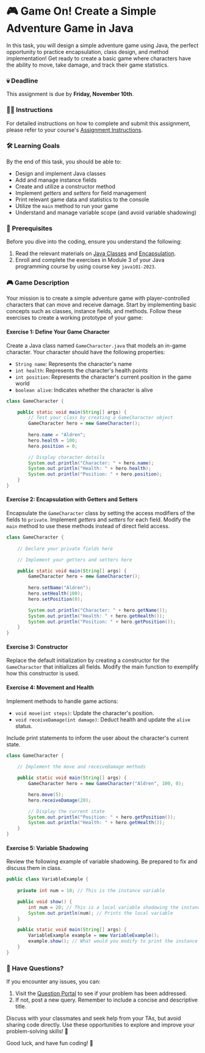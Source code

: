 # 🎮 Game On! Create a Simple Adventure Game in Java

In this task, you will design a simple adventure game using Java, the perfect opportunity to practice encapsulation, class design, and method implementation! Get ready to create a basic game where characters have the ability to move, take damage, and track their game statistics.

### 💀 Deadline
This assignment is due by **Friday, November 10th**.

### 👩‍🏫 Instructions
For detailed instructions on how to complete and submit this assignment, please refer to your course's [Assignment Instructions](https://example-university.edu/course-instructions#assignments).

### 🛠 Learning Goals

By the end of this task, you should be able to:

* Design and implement Java classes
* Add and manage instance fields
* Create and utilize a constructor method
* Implement *getters* and *setters* for field management
* Print relevant game data and statistics to the console
* Utilize the `main` method to run your game
* Understand and manage variable scope (and avoid variable shadowing)

### 🧩 Prerequisites

Before you dive into the coding, ensure you understand the following:

1. Read the relevant materials on [Java Classes](https://tutorial-link) and [Encapsulation](https://en.wikipedia.org/wiki/Encapsulation_(computer_programming)).
2. Enroll and complete the exercises in Module 3 of your Java programming course by using course key `java101-2023`.

### 🎮 Game Description

Your mission is to create a simple adventure game with player-controlled characters that can move and receive damage. Start by implementing basic concepts such as classes, instance fields, and methods. Follow these exercises to create a working prototype of your game:

#### Exercise 1: Define Your Game Character 

Create a Java class named `GameCharacter.java` that models an in-game character. Your character should have the following properties:

- `String name`: Represents the character's name
- `int health`: Represents the character's health points
- `int position`: Represents the character's current position in the game world
- `boolean alive`: Indicates whether the character is alive

```java
class GameCharacter {

    public static void main(String[] args) {
        // Test your class by creating a GameCharacter object
        GameCharacter hero = new GameCharacter();
        
        hero.name = "Aldren";
        hero.health = 100;
        hero.position = 0;

        // Display character details
        System.out.println("Character: " + hero.name);
        System.out.println("Health: " + hero.health);
        System.out.println("Position: " + hero.position);
    }
}
```

#### Exercise 2: Encapsulation with Getters and Setters

Encapsulate the `GameCharacter` class by setting the access modifiers of the fields to `private`. Implement *getters* and *setters* for each field. Modify the `main` method to use these methods instead of direct field access.

```java
class GameCharacter {
  
    // Declare your private fields here

    // Implement your getters and setters here

    public static void main(String[] args) {
        GameCharacter hero = new GameCharacter();
        
        hero.setName("Aldren");
        hero.setHealth(100);
        hero.setPosition(0);

        System.out.println("Character: " + hero.getName());
        System.out.println("Health: " + hero.getHealth());
        System.out.println("Position: " + hero.getPosition());
    }
}
```

#### Exercise 3: Constructor

Replace the default initialization by creating a constructor for the `GameCharacter` that initializes all fields. Modify the main function to exemplify how this constructor is used.

#### Exercise 4: Movement and Health

Implement methods to handle game actions:

- `void move(int steps)`: Update the character's position.
- `void receiveDamage(int damage)`: Deduct health and update the `alive` status.

Include print statements to inform the user about the character's current state.

```java
class GameCharacter {
  
    // Implement the move and receiveDamage methods

    public static void main(String[] args) {
        GameCharacter hero = new GameCharacter("Aldren", 100, 0);

        hero.move(5);
        hero.receiveDamage(20);

        // Display the current state
        System.out.println("Position: " + hero.getPosition());
        System.out.println("Health: " + hero.getHealth());
    }
}
```

#### Exercise 5: Variable Shadowing

Review the following example of variable shadowing. Be prepared to fix and discuss them in class.

```java
public class VariableExample {
  
    private int num = 10; // This is the instance variable

    public void show() {
        int num = 20; // This is a local variable shadowing the instance variable
        System.out.println(num); // Prints the local variable
    }

    public static void main(String[] args) {
        VariableExample example = new VariableExample();
        example.show(); // What would you modify to print the instance variable instead?
    }
}
```

### 💬 Have Questions?

If you encounter any issues, you can:

1. Visit the [Question Portal](https://example-university.edu/question-portal) to see if your problem has been addressed.
2. If not, post a new query. Remember to include a concise and descriptive title.

Discuss with your classmates and seek help from your TAs, but avoid sharing code directly. Use these opportunities to explore and improve your problem-solving skills! 🌟

Good luck, and have fun coding! 🚀